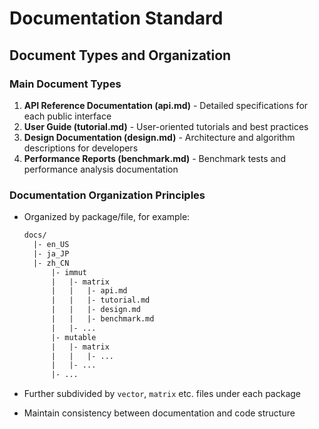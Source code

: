 # Documentation Standard

## Document Types and Organization

### Main Document Types

1. **API Reference Documentation (api.md)** - Detailed specifications for each public interface
2. **User Guide (tutorial.md)** - User-oriented tutorials and best practices
3. **Design Documentation (design.md)** - Architecture and algorithm descriptions for developers
4. **Performance Reports (benchmark.md)** - Benchmark tests and performance analysis documentation

### Documentation Organization Principles

- Organized by package/file, for example:
  
  ```txt
  docs/
    |- en_US
    |- ja_JP 
    |- zh_CN
        |- immut
        |   |- matrix
        |   |   |- api.md
        |   |   |- tutorial.md
        |   |   |- design.md
        |   |   |- benchmark.md
        |   |- ...
        |- mutable
        |   |- matrix
        |   |   |- ...
        |   |- ...
        |- ...
  ```

- Further subdivided by `vector`, `matrix` etc. files under each package
- Maintain consistency between documentation and code structure